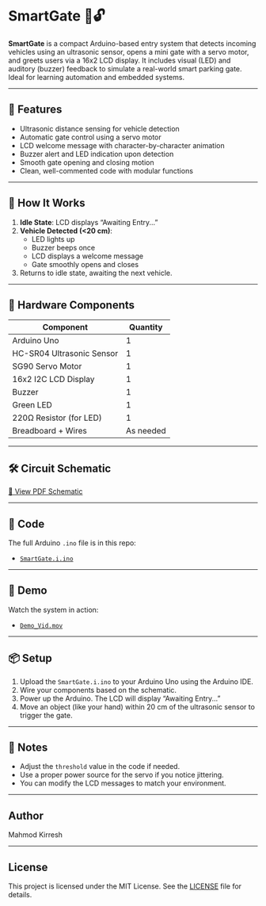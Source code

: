 
# SmartGate 🚗🔓

**SmartGate** is a compact Arduino-based entry system that detects incoming vehicles using an ultrasonic sensor, opens a mini gate with a servo motor, and greets users via a 16x2 LCD display. It includes visual (LED) and auditory (buzzer) feedback to simulate a real-world smart parking gate. Ideal for learning automation and embedded systems.

---

## 🎯 Features
- Ultrasonic distance sensing for vehicle detection
- Automatic gate control using a servo motor
- LCD welcome message with character-by-character animation
- Buzzer alert and LED indication upon detection
- Smooth gate opening and closing motion
- Clean, well-commented code with modular functions

---

## 🧠 How It Works
1. **Idle State**: LCD displays “Awaiting Entry...”
2. **Vehicle Detected (<20 cm)**:
   - LED lights up
   - Buzzer beeps once
   - LCD displays a welcome message
   - Gate smoothly opens and closes
3. Returns to idle state, awaiting the next vehicle.

---

## 🧩 Hardware Components
| Component           | Quantity |
|---------------------|----------|
| Arduino Uno         | 1        |
| HC-SR04 Ultrasonic Sensor | 1  |
| SG90 Servo Motor    | 1        |
| 16x2 I2C LCD Display| 1        |
| Buzzer              | 1        |
| Green LED           | 1        |
| 220Ω Resistor (for LED) | 1   |
| Breadboard + Wires  | As needed |

---

## 🛠️ Circuit Schematic
[📄 View PDF Schematic](SmartGate_Schematic.pdf)

---

## 💾 Code
The full Arduino `.ino` file is in this repo:
- [`SmartGate.i.ino`](SmartGate.i.ino)

---

## 🎥 Demo
Watch the system in action:
- [`Demo_Vid.mov`]([Demo_Vid.mov](https://drive.google.com/file/d/1yDplklDpdX-9Eut-AjtAmjA7VQzlC_tD/view?usp=drive_link))

---

## 📦 Setup
1. Upload the `SmartGate.i.ino` to your Arduino Uno using the Arduino IDE.
2. Wire your components based on the schematic.
3. Power up the Arduino. The LCD will display “Awaiting Entry...”
4. Move an object (like your hand) within 20 cm of the ultrasonic sensor to trigger the gate.

---

## 📌 Notes
- Adjust the `threshold` value in the code if needed.
- Use a proper power source for the servo if you notice jittering.
- You can modify the LCD messages to match your environment.

---

##  Author
 Mahmod Kirresh 

---

##  License
This project is licensed under the MIT License. See the [LICENSE](./LICENSE) file for details.

